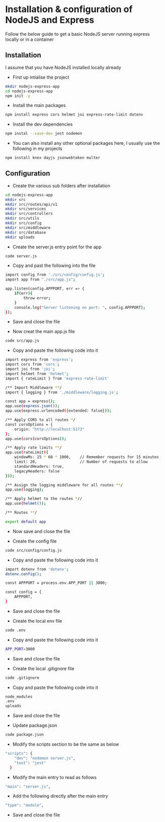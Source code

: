 # Installation & configuration of NodeJS and Express

Follow the below guide to get a basic NodeJS server running express locally or in a container

## Installation

I assume that you have NodeJS installed locally already

* First up intialise the project
```bash
mkdir nodejs-express-app
cd nodejs-express-app
npm init -y
```

* Install the main packages
```bash
npm install express cors helmet joi express-rate-limit dotenv
```

* Install the dev dependencies
```bash
npm instal --save-dev jest nodemon
```

* You can also install any other optional packages here, I usually use the following in my projects
```bash
npm install knex dayjs jsonwebtoken multer
```
## Configuration

* Create the various sub folders after installation
```bash
cd nodejs-express-app
mkdir src
mkdir src/routes/api/v1
mkdir src/services
mkdir src/controllers
mkdir src/utils
mkdir src/config
mkdir src/middleware
mkdir src/database
mkdir uploads
```

* Create the server.js entry point for the app
```bash
code server.js
```

* Copy and past the following into the file
```bash
import config from './src/config/config.js';
import app from "./src/app.js";

app.listen(config.APPPORT, err => {
    if(err){
        throw error;
    }
    console.log("Server listening on port: ", config.APPPORT);
});
```
* Save and close the file

* Now creat the main app.js file
```bash
code src/app.js
```

* Copy and paste the following code into it
```bash
import express from 'express';
import cors from 'cors';
import joi from 'joi';
import helmet from 'helmet';
import { rateLimit } from 'express-rate-limit'

/** Import Middleware **/
import { logging } from './middleware/logging.js';

const app = express();
app.use(express.json());
app.use(express.urlencoded({extended: false}));

/** Apply CORS to all routes */
const corsOptions = {
    origin: "http://localhost:5173"
};
app.use(cors(corsOptions));

/** Apply rate limits **/
app.use(rateLimit({
    windowMs: 15 * 60 * 1000,    // Remember requests for 15 minutes
    limit: 20,                   // Number of requests to allow
    standardHeaders: true,
    legacyHeaders: false
}));

/** Assign the logging middleware for all routes **/
app.use(logging);

/** Apply helmet to the routes *//
app.use(helmet());

/** Routes **/

export default app
```
* Now save and close the file

* Create the config file
```bash
code src/config/config.js
```

* Copy and paste the following code into it
```bash
import dotenv from 'dotenv';
dotenv.config();

const APPPORT = process.env.APP_PORT || 3000;

const config = {
    APPPORT,
}
```
* Save and close the file

* Create the local env file
```bash
code .env
```
* Copy and paste the following code into it
```bash
APP_PORT=3000
```
* Save and close the file

* Create the local .gitignore file
```bash
code .gitignore
```
* Copy and paste the following code into it
```bash
node_modules
.env
uploads
```
* Save and close the file

* Update package.json 
```bash
code package.json
```

* Modify the scripts section to be the same as below
```bash
"scripts": {
    "dev": "nodemon server.js",
    "test": "jest"
  }
```

* Modify the main entry to read as follows
```bash
"main": "server.js",
```

* Add the following directly after the main entry
```bash
"type": "module",
```

* Save and close the file
